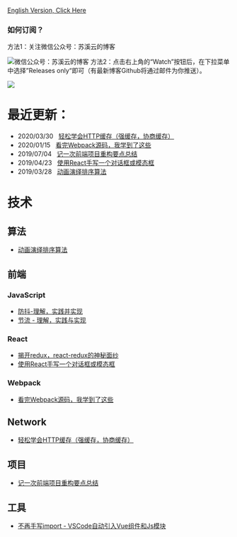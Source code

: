 [English Version, Click Here](https://github.com/Terry-Su/blogs)
### 如何订阅？
方法1：关注微信公众号：苏溪云的博客

![微信公众号：苏溪云的博客](https://user-images.githubusercontent.com/23733477/77869172-2459f400-7270-11ea-8a84-d5d63a426c19.png) 
 方法2：点击右上角的“Watch”按钮后，在下拉菜单中选择”Releases only“即可（有最新博客Github将通过邮件为你推送）。
    
![](https://user-images.githubusercontent.com/23733477/55521767-b6a6d680-56b4-11e9-9ddf-87b7e2888153.gif)
# 最近更新：
* 2020/03/30 &nbsp; [轻松学会HTTP缓存（强缓存，协商缓存）](https://terry-su.github.io/cn/http-cache)
* 2020/01/15 &nbsp; [看完Webpack源码，我学到了这些](https://terry-su.github.io/cn/the-tour-of-travelling-webpack-internals)
* 2019/07/04 &nbsp; [记一次前端项目重构要点总结](https://terry-su.github.io/cn/summary-of-refactoring-project)
* 2019/04/23 &nbsp; [使用React手写一个对话框或模态框](https://terry-su.github.io/cn/write-a-modal-or-dialog-using-react)
* 2019/03/28 &nbsp; [动画演绎排序算法](https://terry-su.github.io/cn/demonstrate-sorting-algorithms-using-animated-demos)
# 技术
## 算法
* [动画演绎排序算法](https://terry-su.github.io/cn/demonstrate-sorting-algorithms-using-animated-demos)
## 前端
### JavaScript
* [防抖-理解，实践并实现](https://terry-su.github.io/cn/understand-and-make-the-debounce)
* [节流 - 理解，实践与实现](https://terry-su.github.io/cn/understand-and-make-the-throttle)
### React
* [揭开redux，react-redux的神秘面纱](https://terry-su.github.io/cn/reveal-redux-react-redux-mask)
* [使用React手写一个对话框或模态框](https://terry-su.github.io/cn/write-a-modal-or-dialog-using-react)
### Webpack
* [看完Webpack源码，我学到了这些](https://terry-su.github.io/cn/the-tour-of-travelling-webpack-internals)
## Network
* [轻松学会HTTP缓存（强缓存，协商缓存）](https://terry-su.github.io/cn/http-cache)
## 项目
* [记一次前端项目重构要点总结](https://terry-su.github.io/cn/summary-of-refactoring-project)
## 工具
* [不再手写import - VSCode自动引入Vue组件和Js模块](https://terry-su.github.io/cn/vscode-auto-import-vue-components-and-js-modules)
